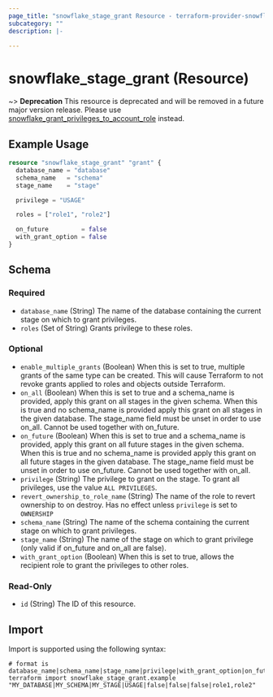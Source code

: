 ```yaml
---
page_title: "snowflake_stage_grant Resource - terraform-provider-snowflake"
subcategory: ""
description: |-
  
---
```


# snowflake_stage_grant (Resource)

~> **Deprecation** This resource is deprecated and will be removed in a future major version release. Please use [snowflake_grant_privileges_to_account_role](./grant_privileges_to_account_role) instead. <deprecation>

## Example Usage

```terraform
resource "snowflake_stage_grant" "grant" {
  database_name = "database"
  schema_name   = "schema"
  stage_name    = "stage"

  privilege = "USAGE"

  roles = ["role1", "role2"]

  on_future         = false
  with_grant_option = false
}
```

<!-- schema generated by tfplugindocs -->
## Schema

### Required

- `database_name` (String) The name of the database containing the current stage on which to grant privileges.
- `roles` (Set of String) Grants privilege to these roles.

### Optional

- `enable_multiple_grants` (Boolean) When this is set to true, multiple grants of the same type can be created. This will cause Terraform to not revoke grants applied to roles and objects outside Terraform.
- `on_all` (Boolean) When this is set to true and a schema_name is provided, apply this grant on all stages in the given schema. When this is true and no schema_name is provided apply this grant on all stages in the given database. The stage_name field must be unset in order to use on_all. Cannot be used together with on_future.
- `on_future` (Boolean) When this is set to true and a schema_name is provided, apply this grant on all future stages in the given schema. When this is true and no schema_name is provided apply this grant on all future stages in the given database. The stage_name field must be unset in order to use on_future. Cannot be used together with on_all.
- `privilege` (String) The privilege to grant on the stage. To grant all privileges, use the value `ALL PRIVILEGES`.
- `revert_ownership_to_role_name` (String) The name of the role to revert ownership to on destroy. Has no effect unless `privilege` is set to `OWNERSHIP`
- `schema_name` (String) The name of the schema containing the current stage on which to grant privileges.
- `stage_name` (String) The name of the stage on which to grant privilege (only valid if on_future and on_all are false).
- `with_grant_option` (Boolean) When this is set to true, allows the recipient role to grant the privileges to other roles.

### Read-Only

- `id` (String) The ID of this resource.

## Import

Import is supported using the following syntax:

```shell
# format is database_name|schema_name|stage_name|privilege|with_grant_option|on_future|on_all|roles
terraform import snowflake_stage_grant.example "MY_DATABASE|MY_SCHEMA|MY_STAGE|USAGE|false|false|false|role1,role2"
```
